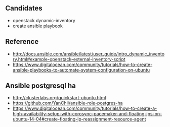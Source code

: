 
## Candidates
- openstack dynamic-inventory
- create ansible playbook

## Reference
- http://docs.ansible.com/ansible/latest/user_guide/intro_dynamic_inventory.html#example-openstack-external-inventory-script
- https://www.digitalocean.com/community/tutorials/how-to-create-ansible-playbooks-to-automate-system-configuration-on-ubuntu

## Ansible postgresql ha
- http://clusterlabs.org/quickstart-ubuntu.html
- https://github.com/YanChii/ansible-role-postgres-ha
- https://www.digitalocean.com/community/tutorials/how-to-create-a-high-availability-setup-with-corosync-pacemaker-and-floating-ips-on-ubuntu-14-04#create-floating-ip-reassignment-resource-agent
